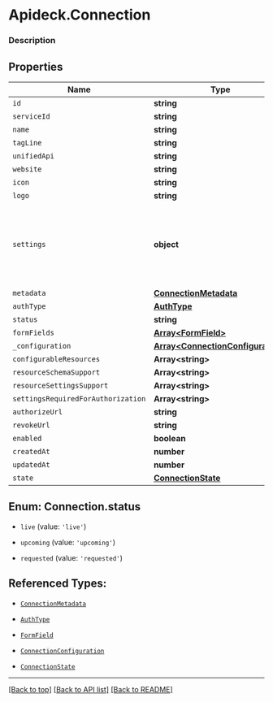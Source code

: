 # Apideck.Connection

### Description

## Properties
Name | Type | Description | Notes
------------ | ------------- | ------------- | -------------
`id` | **string** |  | [optional] 
`serviceId` | **string** |  | [optional] 
`name` | **string** |  | [optional] 
`tagLine` | **string** |  | [optional] 
`unifiedApi` | **string** |  | [optional] 
`website` | **string** |  | [optional] 
`icon` | **string** |  | [optional] 
`logo` | **string** |  | [optional] 
`settings` | **object** | Connection settings. Values will persist to &#x60;form_fields&#x60; with corresponding id | [optional] 
`metadata` | [**ConnectionMetadata**](ConnectionMetadata.md) |  | [optional] 
`authType` | [**AuthType**](AuthType.md) |  | [optional] 
`status` | **string** |  | [optional] 
`formFields` | [**Array&lt;FormField&gt;**](FormField.md) |  | [optional] 
`_configuration` | [**Array&lt;ConnectionConfiguration&gt;**](ConnectionConfiguration.md) |  | [optional] 
`configurableResources` | **Array&lt;string&gt;** |  | [optional] 
`resourceSchemaSupport` | **Array&lt;string&gt;** |  | [optional] 
`resourceSettingsSupport` | **Array&lt;string&gt;** |  | [optional] 
`settingsRequiredForAuthorization` | **Array&lt;string&gt;** |  | [optional] 
`authorizeUrl` | **string** |  | [optional] 
`revokeUrl` | **string** |  | [optional] 
`enabled` | **boolean** |  | [optional] 
`createdAt` | **number** |  | [optional] 
`updatedAt` | **number** |  | [optional] 
`state` | [**ConnectionState**](ConnectionState.md) |  | [optional] 





<a name="ConnectionStatus"></a>
## Enum: Connection.status


* `live` (value: `'live'`)

* `upcoming` (value: `'upcoming'`)

* `requested` (value: `'requested'`)




## Referenced Types:









* [`ConnectionMetadata`](ConnectionMetadata.md)
* [`AuthType`](AuthType.md)

* [`FormField`](FormField.md)
* [`ConnectionConfiguration`](ConnectionConfiguration.md)









* [`ConnectionState`](ConnectionState.md)

---

[[Back to top]](#) [[Back to API list]](../../../../README.md#documentation-for-api-endpoints) [[Back to README]](../../../../README.md)


